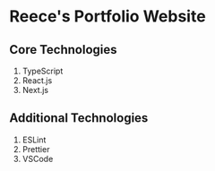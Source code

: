 # Reece's Portfolio Website

## Core Technologies

1. TypeScript
1. React.js
1. Next.js

## Additional Technologies

1. ESLint
1. Prettier
1. VSCode
